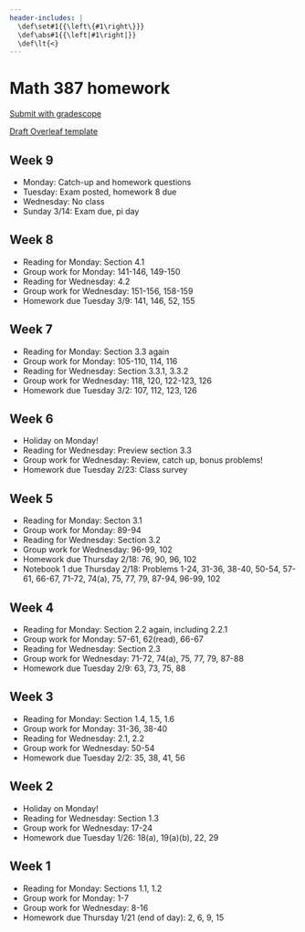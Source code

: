 ```yaml
---
header-includes: |
  \def\set#1{{\left\{#1\right\}}}
  \def\abs#1{{\left|#1\right|}}
  \def\lt{<}
---
```


# Math 387 homework

[Submit with gradescope](https://www.gradescope.com/courses/218675)

[Draft Overleaf template](https://www.overleaf.com/read/wqzxckcdzwzr)

## Week 9

* Monday: Catch-up and homework questions
* Tuesday: Exam posted, homework 8 due
* Wednesday: No class
* Sunday 3/14: Exam due, pi day

## Week 8

* Reading for Monday: Section 4.1
* Group work for Monday: 141-146, 149-150
* Reading for Wednesday: 4.2
* Group work for Wednesday: 151-156, 158-159
* Homework due Tuesday 3/9: 141, 146, 52, 155

## Week 7

* Reading for Monday: Section 3.3 again
* Group work for Monday: 105-110, 114, 116
* Reading for Wednesday: Section 3.3.1, 3.3.2
* Group work for Wednesday: 118, 120, 122-123, 126
* Homework due Tuesday 3/2: 107, 112, 123, 126

## Week 6

* Holiday on Monday!
* Reading for Wednesday: Preview section 3.3
* Group work for Wednesday: Review, catch up, bonus problems!
* Homework due Tuesday 2/23: Class survey

## Week 5

* Reading for Monday: Secton 3.1
* Group work for Monday: 89-94
* Reading for Wednesday: Section 3.2
* Group work for Wednesday: 96-99, 102
* Homework due Thursday 2/18: 76, 90, 96, 102
* Notebook 1 due Thursday 2/18: Problems 1-24, 31-36, 38-40, 50-54, 57-61, 66-67, 71-72, 74(a), 75, 77, 79, 87-94, 96-99, 102

## Week 4

* Reading for Monday: Section 2.2 again, including 2.2.1
* Group work for Monday: 57-61, 62(read), 66-67
* Reading for Wednesday: Section 2.3
* Group work for Wednesday: 71-72, 74(a), 75, 77, 79, 87-88
* Homework due Tuesday 2/9: 63, 73, 75, 88

## Week 3

* Reading for Monday: Section 1.4, 1.5, 1.6
* Group work for Monday: 31-36, 38-40
* Reading for Wednesday: 2.1, 2.2
* Group work for Wednesday: 50-54
* Homework due Tuesday 2/2: 35, 38, 41, 56

## Week 2

* Holiday on Monday!
* Reading for Wednesday: Section 1.3
* Group work for Wednesday: 17-24
* Homework due Tuesday 1/26: 18(a), 19(a)(b), 22, 29

## Week 1

* Reading for Monday: Sections 1.1, 1.2
* Group work for Monday: 1-7
* Group work for Wednesday: 8-16
* Homework due Thursday 1/21 (end of day): 2, 6, 9, 15


<script type='text/x-mathjax-config'>
  MathJax.Hub.Config({
    tex2jax: {
      inlineMath: [['$','$'], ['\\(','\\)']],
      processEscapes: true
    },
    TeX: {
      Macros: {
        set: ["{\\left\\{ #1 \\right\\}}", 1],
        abs: ["{\\left| #1 \\right|}", 1],
        lt: ["<"]
      }
    }
  });
</script>
<script src='https://cdnjs.cloudflare.com/ajax/libs/mathjax/2.7.2/MathJax.js?config=TeX-AMS_HTML'></script>